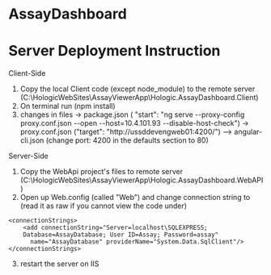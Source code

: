 # AssayDashboard

# Server Deployment Instruction 

Client-Side
  1. Copy the local Client code (except node_module) to the remote server (C:\HologicWebSites\AssayViewerApp\Hologic.AssayDashboard.Client)
  2. On terminal run (npm install)
  3. changes in files
      -> package.json ( "start": "ng serve --proxy-config proxy.conf.json --open --host=10.4.101.93 --disable-host-check")
      -> proxy.conf.json ("target": "http://ussddevengweb01:4200/")
      --> angular-cli.json (change port: 4200 in the defaults section to 80)   

Server-Side
  1. Copy the WebApi project's files to remote server (C:\HologicWebSites\AssayViewerApp\Hologic.AssayDashboard.WebAPI)
  2. Open up Web.config (called "Web") and change connection string to (read it as raw if you cannot view the code under)

    <connectionStrings>
        <add connectionString="Server=localhost\SQLEXPRESS;    
        Database=AssayDatabase; User ID=Assay; Password=assay"
    	  name="AssayDatabase" providerName="System.Data.SqlClient"/>
    </connectionStrings>

  3. restart the server on IIS
